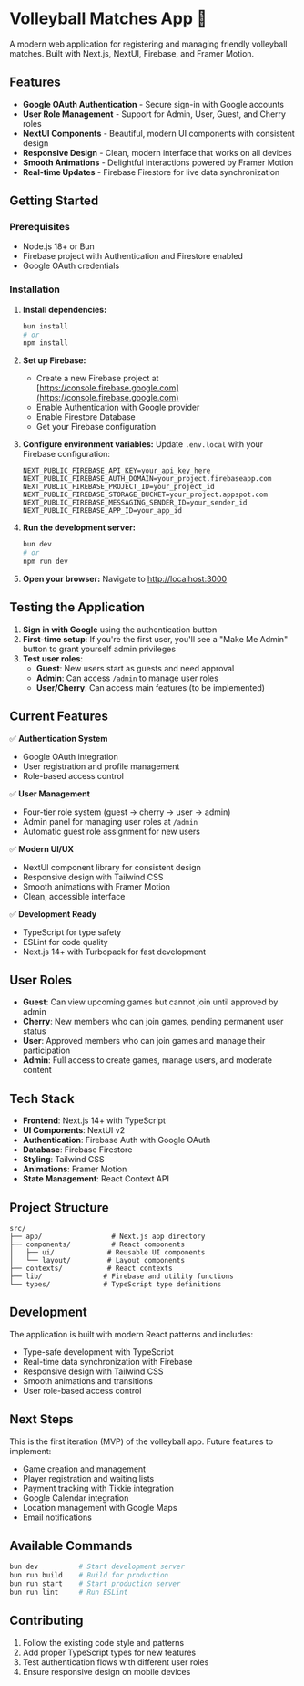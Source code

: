 # Volleyball Matches App 🏐

A modern web application for registering and managing friendly volleyball matches. Built with Next.js, NextUI, Firebase, and Framer Motion.

## Features

- **Google OAuth Authentication** - Secure sign-in with Google accounts
- **User Role Management** - Support for Admin, User, Guest, and Cherry roles
- **NextUI Components** - Beautiful, modern UI components with consistent design
- **Responsive Design** - Clean, modern interface that works on all devices
- **Smooth Animations** - Delightful interactions powered by Framer Motion
- **Real-time Updates** - Firebase Firestore for live data synchronization

## Getting Started

### Prerequisites

- Node.js 18+ or Bun
- Firebase project with Authentication and Firestore enabled
- Google OAuth credentials

### Installation

1. **Install dependencies:**
   ```bash
   bun install
   # or
   npm install
   ```

2. **Set up Firebase:**
   - Create a new Firebase project at [https://console.firebase.google.com](https://console.firebase.google.com)
   - Enable Authentication with Google provider
   - Enable Firestore Database
   - Get your Firebase configuration

3. **Configure environment variables:**
   Update `.env.local` with your Firebase configuration:
   ```env
   NEXT_PUBLIC_FIREBASE_API_KEY=your_api_key_here
   NEXT_PUBLIC_FIREBASE_AUTH_DOMAIN=your_project.firebaseapp.com
   NEXT_PUBLIC_FIREBASE_PROJECT_ID=your_project_id
   NEXT_PUBLIC_FIREBASE_STORAGE_BUCKET=your_project.appspot.com
   NEXT_PUBLIC_FIREBASE_MESSAGING_SENDER_ID=your_sender_id
   NEXT_PUBLIC_FIREBASE_APP_ID=your_app_id
   ```

4. **Run the development server:**
   ```bash
   bun dev
   # or
   npm run dev
   ```

5. **Open your browser:**
   Navigate to [http://localhost:3000](http://localhost:3000)

## Testing the Application

1. **Sign in with Google** using the authentication button
2. **First-time setup**: If you're the first user, you'll see a "Make Me Admin" button to grant yourself admin privileges
3. **Test user roles**:
   - **Guest**: New users start as guests and need approval
   - **Admin**: Can access `/admin` to manage user roles
   - **User/Cherry**: Can access main features (to be implemented)

## Current Features

✅ **Authentication System**
- Google OAuth integration
- User registration and profile management
- Role-based access control

✅ **User Management**
- Four-tier role system (guest → cherry → user → admin)
- Admin panel for managing user roles at `/admin`
- Automatic guest role assignment for new users

✅ **Modern UI/UX**
- NextUI component library for consistent design
- Responsive design with Tailwind CSS
- Smooth animations with Framer Motion
- Clean, accessible interface

✅ **Development Ready**
- TypeScript for type safety
- ESLint for code quality
- Next.js 14+ with Turbopack for fast development

## User Roles

- **Guest**: Can view upcoming games but cannot join until approved by admin
- **Cherry**: New members who can join games, pending permanent user status
- **User**: Approved members who can join games and manage their participation
- **Admin**: Full access to create games, manage users, and moderate content

## Tech Stack

- **Frontend**: Next.js 14+ with TypeScript
- **UI Components**: NextUI v2
- **Authentication**: Firebase Auth with Google OAuth
- **Database**: Firebase Firestore
- **Styling**: Tailwind CSS
- **Animations**: Framer Motion
- **State Management**: React Context API

## Project Structure

```
src/
├── app/                 # Next.js app directory
├── components/          # React components
│   ├── ui/             # Reusable UI components
│   └── layout/         # Layout components
├── contexts/           # React contexts
├── lib/               # Firebase and utility functions
└── types/             # TypeScript type definitions
```

## Development

The application is built with modern React patterns and includes:

- Type-safe development with TypeScript
- Real-time data synchronization with Firebase
- Responsive design with Tailwind CSS
- Smooth animations and transitions
- User role-based access control

## Next Steps

This is the first iteration (MVP) of the volleyball app. Future features to implement:

- Game creation and management
- Player registration and waiting lists
- Payment tracking with Tikkie integration
- Google Calendar integration
- Location management with Google Maps
- Email notifications

## Available Commands

```bash
bun dev          # Start development server
bun run build    # Build for production
bun run start    # Start production server
bun run lint     # Run ESLint
```

## Contributing

1. Follow the existing code style and patterns
2. Add proper TypeScript types for new features
3. Test authentication flows with different user roles
4. Ensure responsive design on mobile devices
